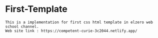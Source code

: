 # First-Template
	This is a implementation for first css html template in elzero web school channel.
	Web site link : https://competent-curie-3c2044.netlify.app/
